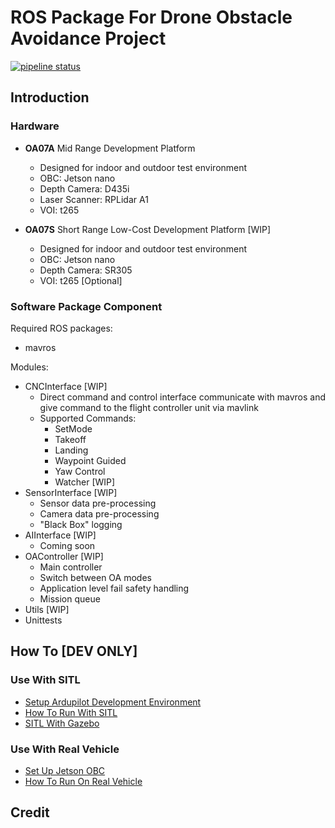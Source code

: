 # ROS Package For Drone Obstacle Avoidance Project

[![pipeline status](http://tuotuogzs.ddns.net/droneoa/droneoa_ros/badges/master/pipeline.svg)](http://tuotuogzs.ddns.net/droneoa/droneoa_ros/commits/master)

## Introduction

### Hardware
- **OA07A** Mid Range Development Platform
    - Designed for indoor and outdoor test environment
    - OBC: Jetson nano
    - Depth Camera: D435i
    - Laser Scanner: RPLidar A1
    - VOI: t265

- **OA07S** Short Range Low-Cost Development Platform [WIP]
    - Designed for indoor and outdoor test environment
    - OBC: Jetson nano
    - Depth Camera: SR305
    - VOI: t265 [Optional]

### Software Package Component
Required ROS packages:
- mavros

Modules:
- CNCInterface [WIP]
    - Direct command and control interface communicate with mavros and give command to the flight controller unit via mavlink
    - Supported Commands:
        - SetMode
        - Takeoff
        - Landing
        - Waypoint Guided
        - Yaw Control
        - Watcher [WIP]
- SensorInterface [WIP]
    - Sensor data pre-processing
    - Camera data pre-processing
    - "Black Box" logging
- AIInterface [WIP]
    - Coming soon
- OAController [WIP]
    - Main controller
    - Switch between OA modes
    - Application level fail safety handling
    - Mission queue
- Utils [WIP]
- Unittests

## How To [DEV ONLY]

### Use With SITL
- [Setup Ardupilot Development Environment](http://tuotuogzs.ddns.net/shibohan/arducopter/wikis/Environment-Setup)
- [How To Run With SITL](http://tuotuogzs.ddns.net/droneoa/droneoa_ros/wikis/Launch%20In%20SITL)
- [SITL With Gazebo](http://tuotuogzs.ddns.net/droneoa/droneoa_ros/wikis/SITL%20With%20Gazebo)

### Use With Real Vehicle
- [Set Up Jetson OBC](http://tuotuogzs.ddns.net/droneoa/jetson-nano-obc-setup)
- [How To Run On Real Vehicle](http://tuotuogzs.ddns.net/droneoa/droneoa_ros/wikis/Run-With-Real-Vehicle)

## Credit